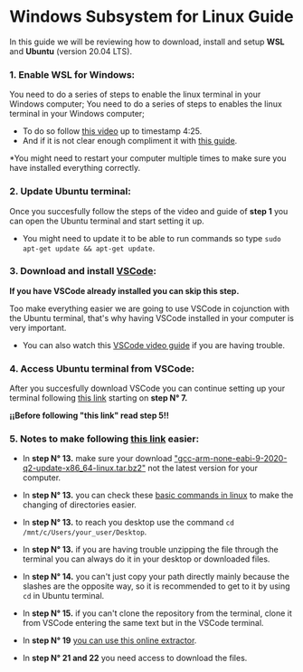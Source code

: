 # Windows Subsystem for Linux Guide

In this guide we will be reviewing how to download, install and setup
**WSL** and **Ubuntu** (version 20.04 LTS).

### 1. Enable WSL for Windows:

You need to do a series of steps to enable the linux terminal in your Windows computer;
You need to do a series of steps to enables the linux terminal in your Windows computer;

- To do so follow [this video](https://www.youtube.com/watch?v=n-J9438Mv-s) up to timestamp 4:25.
- And if it is not clear enough compliment it with [this guide](https://www.windowscentral.com/install-windows-subsystem-linux-windows-10).

*You might need to restart your computer multiple times to make sure you
have installed everything correctly.

### 2. Update Ubuntu terminal: 

Once you succesfully follow the steps of the video and guide of **step 1**
you can open the Ubuntu terminal and start setting it up.

- You might need to update it to be able to run commands so type
`sudo apt-get update && apt-get update`.

### 3. Download and install [VSCode](https://code.visualstudio.com/download):

**If you have VSCode already installed you can skip this step.**

Too make everything easier we are going to use VSCode in cojunction with
the Ubuntu terminal, that's why having VSCode installed in your computer
is very important.
- You can also watch this [VSCode video guide](https://code.visualstudio.com/learn/get-started/basics) if you are having trouble.

### 4. Access Ubuntu terminal from VSCode:

After you succesfully download VSCode you can continue setting up your 
terminal following [this link](https://gitlab.com/aruw/controls/taproot/-/wikis/Windows-WSL-Setup)
starting on **step N° 7.**

**¡¡Before following "this link" read step 5!!**

### 5. Notes to make following [this link](https://gitlab.com/aruw/controls/taproot/-/wikis/Windows-WSL-Setup) easier:

- In **step N° 13.** make sure your download ["gcc-arm-none-eabi-9-2020-q2-update-x86_64-linux.tar.bz2"](https://developer.arm.com/-/media/Files/downloads/gnu-rm/10-2020q2/gcc-arm-none-eabi-10-2020-q2-preview-x86_64-linux.tar.bz2?revision=d78e0fa5-cb1e-47d6-84ce-88f3139deee9&hash=9FA7B58CA538BE61178E11BC0C294667F0AC3A66) not the latest version for your computer.

- In **step N° 13.** you can check these [basic commands in linux](https://www.hostinger.com/tutorials/linux-commands) to make the changing of directories easier.

- In **step N° 13.** to reach you desktop use the command `cd /mnt/c/Users/your_user/Desktop`.

- In **step N° 13.** if you are having trouble unzipping the file through the terminal you can always do it in your desktop or downloaded files.

- In **step N° 14.** you can't just copy your path directly mainly because the slashes are the opposite way, so it is recommended to get to it by using `cd` in Ubuntu terminal.

- In **step N° 15.** if you can't clone the repository from the terminal, clone it from VSCode entering the same text but in the
VSCode terminal.

- In **step N° 19** [you can use this online extractor](https://extract.me/es/).

- In **step N° 21 and 22** you need access to download the files.

